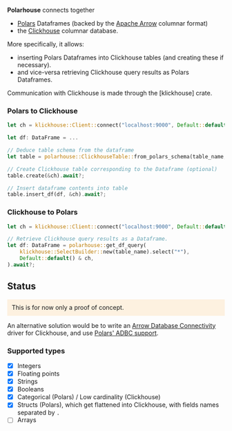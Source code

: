 **Polarhouse** connects together

- [Polars](https://pola.rs/) Dataframes (backed by the [Apache Arrow](https://arrow.apache.org/) columnar format)
- the [Clickhouse](https://clickhouse.com/) columnar database.

More specifically, it allows:
- inserting Polars Dataframes into Clickhouse tables (and creating these if necessary).
- and vice-versa retrieving Clickhouse query results as Polars Dataframes.

Communication with Clickhouse is made through the [klickhouse] crate.

### Polars to Clickhouse

```rust
let ch = klickhouse::Client::connect("localhost:9000", Default::default()).await?;

let df: DataFrame = ...

// Deduce table schema from the dataframe 
let table = polarhouse::ClickhouseTable::from_polars_schema(table_name, df.schema(), ["name"])?;

// Create Clickhouse table corresponding to the Dataframe (optional) 
table.create(&ch).await?;

// Insert dataframe contents into table
table.insert_df(df, &ch).await?;
```

### Clickhouse to Polars

```rust
let ch = klickhouse::Client::connect("localhost:9000", Default::default()).await?;

// Retrieve Clickhouse query results as a Dataframe.
let df: DataFrame = polarhouse::get_df_query(
    klickhouse::SelectBuilder::new(table_name).select("*"),
    Default::default() & ch,
).await?;
```

## Status

<p style="background:rgba(255,181,77,0.16);padding:0.75em;">
This is for now only a proof of concept.
</p>

An alternative solution would be to write an [Arrow Database Connectivity](https://arrow.apache.org/docs/format/ADBC.html) driver for Clickhouse, and use [Polars' ADBC support](https://docs.pola.rs/user-guide/io/database/).

### Supported types

- [x] Integers
- [x] Floating points
- [x] Strings
- [x] Booleans
- [x] Categorical (Polars) / Low cardinality (Clickhouse)
- [x] Structs (Polars), which get flattened into Clickhouse, with fields names separated by `.`
- [ ] Arrays
